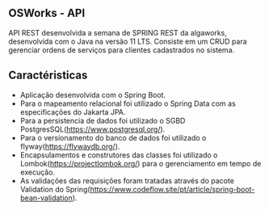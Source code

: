 OSWorks - API
-
API REST desenvolvida a semana de SPRING REST da algaworks, desenvolvida com o Java na versão 11 LTS.
Consiste em um CRUD para gerenciar ordens de serviços para clientes cadastrados no sistema.

Caractéristicas
-
- Aplicação desenvolvida com o Spring Boot.
- Para o mapeamento relacional foi utilizado o  Spring Data com as especificações do Jakarta JPA.
- Para a persistencia de dados foi utilizado o SGBD PostgresSQL(https://www.postgresql.org/).
- Para o versionamento do banco de dados foi utilizado o flyway(https://flywaydb.org/).
- Encapsulamentos e construtores das classes foi utilizado o Lombok(https://projectlombok.org/) para o gerenciamento em tempo de execução.
- As validações das requisições foram tratadas através do pacote Validation do Spring(https://www.codeflow.site/pt/article/spring-boot-bean-validation).
